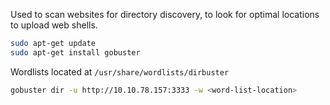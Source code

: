 Used to scan websites for directory discovery, to look for optimal locations to upload web shells.

```bash
sudo apt-get update
sudo apt-get install gobuster
```

Wordlists located at `/usr/share/wordlists/dirbuster`

```bash
gobuster dir -u http://10.10.78.157:3333 -w <word-list-location>
```
